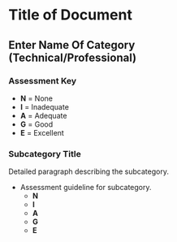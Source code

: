 # Title of Document

## Enter Name Of Category (Technical/Professional)

### Assessment Key

* **N** = None
* **I** = Inadequate
* **A** = Adequate
* **G** = Good
* **E** = Excellent

### Subcategory Title

Detailed paragraph describing the subcategory.

* Assessment guideline for subcategory.
  * **N**
  * **I**
  * **A**
  * **G**
  * **E**
